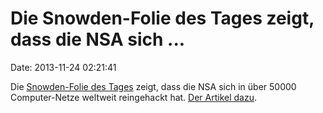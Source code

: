 Die Snowden-Folie des Tages zeigt, dass die NSA sich \...
=========================================================

Date: 2013-11-24 02:21:41

Die [Snowden-Folie des
Tages](http://www.nrc.nl/wp-content/uploads/2013/11/nsa1024.jpg) zeigt,
dass die NSA sich in über 50000 Computer-Netze weltweit reingehackt hat.
[Der Artikel
dazu](http://www.nrc.nl/nieuws/2013/11/23/nsa-infected-50000-computer-networks-with-malicious-software/).
